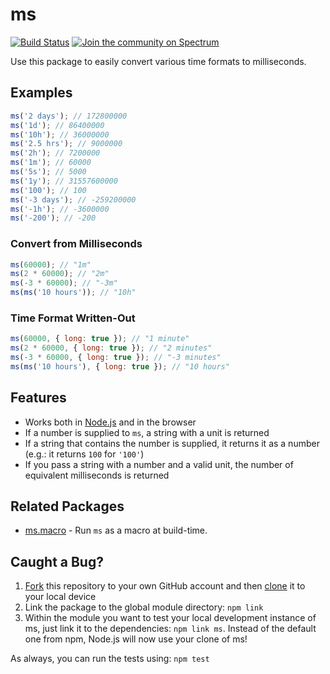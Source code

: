 # ms

[![Build Status](https://travis-ci.org/zeit/ms.svg?branch=master)](https://travis-ci.org/zeit/ms)
[![Join the community on Spectrum](https://withspectrum.github.io/badge/badge.svg)](https://spectrum.chat/zeit)

Use this package to easily convert various time formats to milliseconds.

## Examples

```js
ms('2 days'); // 172800000
ms('1d'); // 86400000
ms('10h'); // 36000000
ms('2.5 hrs'); // 9000000
ms('2h'); // 7200000
ms('1m'); // 60000
ms('5s'); // 5000
ms('1y'); // 31557600000
ms('100'); // 100
ms('-3 days'); // -259200000
ms('-1h'); // -3600000
ms('-200'); // -200
```

### Convert from Milliseconds

```js
ms(60000); // "1m"
ms(2 * 60000); // "2m"
ms(-3 * 60000); // "-3m"
ms(ms('10 hours')); // "10h"
```

### Time Format Written-Out

```js
ms(60000, { long: true }); // "1 minute"
ms(2 * 60000, { long: true }); // "2 minutes"
ms(-3 * 60000, { long: true }); // "-3 minutes"
ms(ms('10 hours'), { long: true }); // "10 hours"
```

## Features

- Works both in [Node.js](https://nodejs.org) and in the browser
- If a number is supplied to `ms`, a string with a unit is returned
- If a string that contains the number is supplied, it returns it as a number (e.g.: it returns `100` for `'100'`)
- If you pass a string with a number and a valid unit, the number of equivalent milliseconds is returned

## Related Packages

- [ms.macro](https://github.com/knpwrs/ms.macro) - Run `ms` as a macro at build-time.

## Caught a Bug?

1. [Fork](https://help.github.com/articles/fork-a-repo/) this repository to your own GitHub account and then [clone](https://help.github.com/articles/cloning-a-repository/) it to your local device
2. Link the package to the global module directory: `npm link`
3. Within the module you want to test your local development instance of ms, just link it to the dependencies: `npm link ms`. Instead of the default one from npm, Node.js will now use your clone of ms!

As always, you can run the tests using: `npm test`
